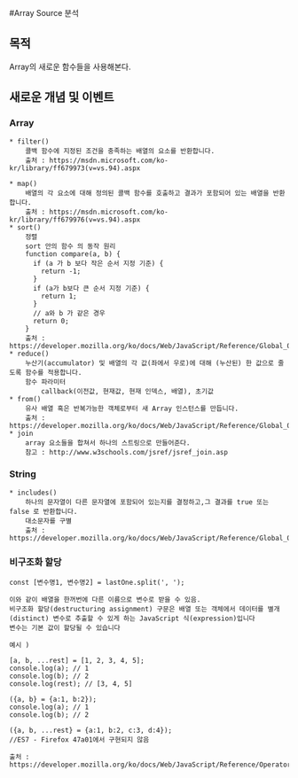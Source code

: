 #Array Source 분석

## 목적

Array의 새로운 함수들을 사용해본다.

## 새로운 개념 및 이벤트

### Array

	* filter()
		콜백 함수에 지정된 조건을 충족하는 배열의 요소를 반환합니다.        
        출처 : https://msdn.microsoft.com/ko-kr/library/ff679973(v=vs.94).aspx
        
	* map()
        배열의 각 요소에 대해 정의된 콜백 함수를 호출하고 결과가 포함되어 있는 배열을 반환합니다.        
        출처 : https://msdn.microsoft.com/ko-kr/library/ff679976(v=vs.94).aspx
    * sort()
        정렬
		sort 안의 함수 의 동작 원리  
        function compare(a, b) {
          if (a 가 b 보다 작은 순서 지정 기준) {
            return -1;
          }
          if (a가 b보다 큰 순서 지정 기준) {
            return 1;
          }
          // a와 b 가 같은 경우
          return 0;
        }	
        출처 : https://developer.mozilla.org/ko/docs/Web/JavaScript/Reference/Global_Objects/Array/sort
    * reduce()
    	누산기(accumulator) 및 배열의 각 값(좌에서 우로)에 대해 (누산된) 한 값으로 줄도록 함수를 적용합니다.
        함수 파라미터
        	callback(이전값, 현재값, 현재 인덱스, 배열), 초기값
    * from()
    	유사 배열 혹은 반복가능한 객체로부터 새 Array 인스턴스를 만듭니다.        
        출처 : https://developer.mozilla.org/ko/docs/Web/JavaScript/Reference/Global_Objects/Array/from
    * join
        array 요소들을 합쳐서 하나의 스트링으로 만들어준다.
        참고 : http://www.w3schools.com/jsref/jsref_join.asp
        
### String
	* includes()
        하나의 문자열이 다른 문자열에 포함되어 있는지를 결정하고,그 결과를 true 또는 false 로 반환합니다.
        대소문자를 구별
        출처 : https://developer.mozilla.org/ko/docs/Web/JavaScript/Reference/Global_Objects/String/includes
        
### 비구조화 할당
	const [변수명1, 변수명2] = lastOne.split(', ');
    
	이와 같이 배열을 한꺼번에 다른 이름으로 변수로 받을 수 있음.
    비구조화 할당(destructuring assignment) 구문은 배열 또는 객체에서 데이터를 별개(distinct) 변수로 추출할 수 있게 하는 JavaScript 식(expression)입니다
    변수는 기본 값이 할당될 수 있습니다
    
    예시 )
    
    [a, b, ...rest] = [1, 2, 3, 4, 5];
    console.log(a); // 1
    console.log(b); // 2
    console.log(rest); // [3, 4, 5]

    ({a, b} = {a:1, b:2});
    console.log(a); // 1
    console.log(b); // 2

    ({a, b, ...rest} = {a:1, b:2, c:3, d:4});
    //ES7 - Firefox 47a01에서 구현되지 않음
    
    출처 : https://developer.mozilla.org/ko/docs/Web/JavaScript/Reference/Operators/Destructuring_assignment
